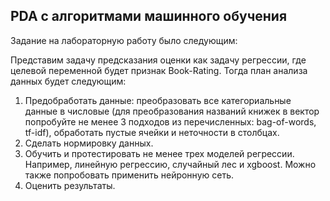 ## PDA с алгоритмами машинного обучения

Задание на лабораторную работу было следующим:

Представим задачу предсказания оценки как задачу регрессии, где целевой переменной будет признак Book-Rating. Тогда план анализа данных будет следующим:
1. Предобработать данные: преобразовать все категориальные данные в числовые (для преобразования названий книжек в вектор попробуйте не менее 3 подходов из перечисленных: bag-of-words, tf-idf), обработать пустые ячейки и неточности в столбцах.
2. Сделать нормировку данных.
3. Обучить и протестировать не менее трех моделей регрессии. Например, линейную регрессию, случайный лес и xgboost. Можно также попробовать применить нейронную сеть.
4. Оценить результаты.
